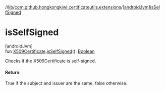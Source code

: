 //[lib](../../index.md)/[com.github.hongkongkiwi.certificateutils.extensions](index.md)/[[androidJvm]isSelfSigned]([android-jvm]is-self-signed.md)

# isSelfSigned

[androidJvm]\
fun [X509Certificate](https://developer.android.com/reference/kotlin/java/security/cert/X509Certificate.html).[isSelfSigned]([android-jvm]is-self-signed.md)(): [Boolean](https://kotlinlang.org/api/latest/jvm/stdlib/kotlin/-boolean/index.html)

Checks if the X509Certificate is self-signed.

#### Return

True if the subject and issuer are the same, false otherwise.
